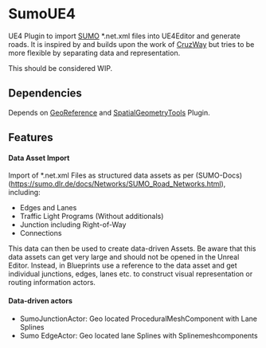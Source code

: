 # SumoUE4

UE4 Plugin to import [SUMO](https://www.eclipse.org/sumo/) *.net.xml files into UE4Editor and generate roads. It is inspired by and builds upon the work of [CruzWay](https://github.com/AugmentedDesignLab/CruzWay) but tries to be more flexible by separating data and representation.

This should be considered WIP.

## Dependencies

Depends on [GeoReference](https://github.com/iwer/GeoReference) and [SpatialGeometryTools](https://github.com/iwer/SpatialGeometryTools) Plugin.

## Features

#### Data Asset Import
Import of *.net.xml Files as structured data assets as per (SUMO-Docs)(https://sumo.dlr.de/docs/Networks/SUMO_Road_Networks.html), including:
* Edges and Lanes
* Traffic Light Programs (Without additionals)
* Junction including Right-of-Way
* Connections

This data can then be used to create data-driven Assets. Be aware that this data assets can get very large and should not be opened in the Unreal Editor. Instead, in Blueprints use a reference to the data asset and get individual junctions, edges, lanes etc. to construct visual representation or routing information actors.

#### Data-driven actors

* SumoJunctionActor: Geo located ProceduralMeshComponent with Lane Splines
* Sumo EdgeActor: Geo located lane Splines with Splinemeshcomponents
